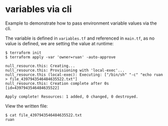 # variables via cli

Example to demonstrate how to pass environment variable values via the cli. 

The variable is defined in `variables.tf` and referenced in `main.tf`, as no value is defined, we are setting the value at runtime:

```
$ terraform init
$ terraform apply -var 'owner=ruan' -auto-approve

null_resource.this: Creating...
null_resource.this: Provisioning with 'local-exec'...
null_resource.this (local-exec): Executing: ["/bin/sh" "-c" "echo ruan > file_4397943546484635522.txt"]
null_resource.this: Creation complete after 0s [id=4397943546484635522]

Apply complete! Resources: 1 added, 0 changed, 0 destroyed.
```

View the written file:

```
$ cat file_4397943546484635522.txt
ruan
```
